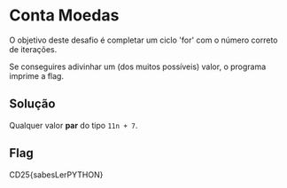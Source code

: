 # Conta Moedas

O objetivo deste desafio é completar um ciclo 'for' com o número correto de iterações.

Se conseguires adivinhar um (dos muitos possíveis) valor, o programa imprime a flag.

## Solução

Qualquer valor **par** do tipo `11n + 7`.

## Flag
CD25{sabesLerPYTHON}